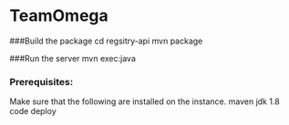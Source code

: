 # TeamOmega

###Build the package
    cd regsitry-api
    mvn package

###Run the server
    mvn exec:java

### Prerequisites:
Make sure that the following are installed on the instance.
    maven
    jdk 1.8
    code deploy 
